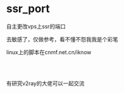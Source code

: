 # ssr_port

自主更改vps上ssr的端口  

去敏感了，仅做参考，看不懂不怨我我是个彩笔  

linux上的脚本在cnmf.net.cn/iknow   

<br />

<br />


有研究v2ray的大佬可以一起交流

